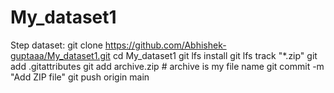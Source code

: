 # My_dataset1
Step dataset:
git clone https://github.com/Abhishek-guptaaa/My_dataset1.git
cd My_dataset1
git lfs install
git lfs track "*.zip"
git add .gitattributes
git add archive.zip     # archive is my file name
git commit -m "Add ZIP file"
git push origin main
